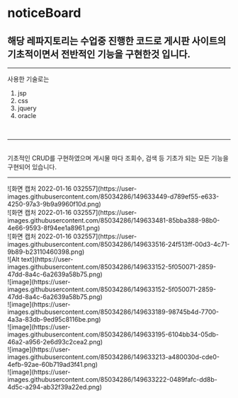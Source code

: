# noticeBoard
## 해당 레파지토리는 수업중 진행한 코드로 게시판 사이트의 기초적이면서 전반적인 기능을 구현한것 입니다.
___
사용한 기술로는 
1. jsp
2. css
3. jquery
4. oracle
<br>
<hr>
<br>기초적인 CRUD를 구현하였으며 게시물 마다 조회수, 검색 등 기초가 되는 모든 기능을 구현되어 있습니다.
<hr>
![화면 캡처 2022-01-16 032557](https://user-images.githubusercontent.com/85034286/149633449-d789ef55-e633-4250-97a3-9b9a9960f10d.png)<br>
![화면 캡처 2022-01-16 032557](https://user-images.githubusercontent.com/85034286/149633481-85bba388-98b0-4e66-9593-8f94ee1a8961.png)<br>
![화면 캡처 2022-01-16 032557](https://user-images.githubusercontent.com/85034286/149633516-24f513ff-00d3-4c71-9b89-b23110460398.png)<br>
![Alt text](https://user-images.githubusercontent.com/85034286/149633152-5f050071-2859-47dd-8a4c-6a2639a58b75.png)<br>
![image](https://user-images.githubusercontent.com/85034286/149633152-5f050071-2859-47dd-8a4c-6a2639a58b75.png)<br>
![image](https://user-images.githubusercontent.com/85034286/149633189-98745b4d-7700-4a3a-83db-9ed95c8116be.png)<br>
![image](https://user-images.githubusercontent.com/85034286/149633195-6104bb34-05db-46a2-a956-2e6d93c2cea2.png)<br>
![image](https://user-images.githubusercontent.com/85034286/149633213-a480030d-cde0-4efb-92ae-60b719ad3f41.png)<br>
![image](https://user-images.githubusercontent.com/85034286/149633222-0489fafc-dd8b-4d5c-a294-ab32f39a22ed.png)<br>

